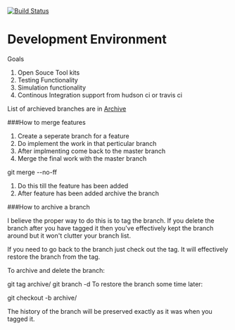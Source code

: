 [![Build Status](https://travis-ci.org/logicstick/devenv.png?branch=master)](https://travis-ci.org/logicstick/devenv)

Development Environment
=========================


Goals

1. Open Souce Tool kits
1. Testing Functionality 
1. Simulation functionality
1. Continous Integration support from hudson ci or travis ci


List of archieved branches are in [Archive](./ARCHIEVE])


###How to merge features

1. Create a seperate branch for a feature
1. Do implement the work in that perticular branch
1. After implmenting come back to the master branch
1. Merge the final work with the master branch
  
  git merge --no-ff <branchname>

1. Do this till the feature has been added
1. After feature has been added archive the branch



###How to archive a branch

I believe the proper way to do this is to tag the branch. If you delete the branch after you have tagged it then you've effectively kept the branch around but it won't clutter your branch list.

If you need to go back to the branch just check out the tag. It will effectively restore the branch from the tag.

To archive and delete the branch:

  git tag archive/<branchname> <branchname>
  git branch -d <branchname>
To restore the branch some time later:

  git checkout -b <branchname> archive/<branchname>

The history of the branch will be preserved exactly as it was when you tagged it.
